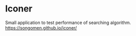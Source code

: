 # Iconer
Small application to test performance of searching algorithm.<br>
https://songomen.github.io/iconer/
